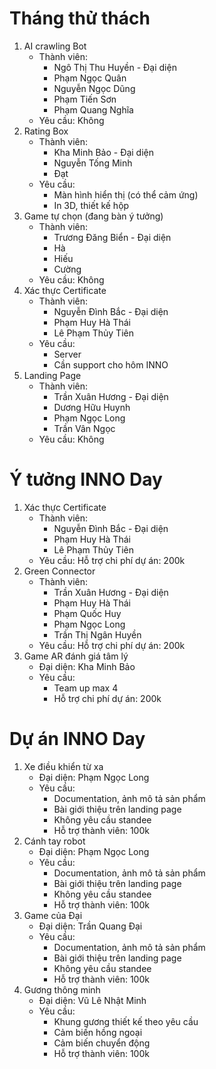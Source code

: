 # Tháng thử thách
1. AI crawling Bot
    - Thành viên:
        - Ngô Thị Thu Huyền - Đại diện
        - Phạm Ngọc Quân
        - Nguyễn Ngọc Dũng
        - Phạm Tiến Sơn
        - Phạm Quang Nghĩa
    - Yêu cầu: Không
2. Rating Box
    - Thành viên:
        - Kha Minh Bảo - Đại diện
        - Nguyễn Tống Minh
        - Đạt
    - Yêu cầu:
        - Màn hình hiển thị (có thể cảm ứng)
        - In 3D, thiết kế hộp
3. Game tự chọn (đang bàn ý tưởng)
    - Thành viên:
        - Trương Đăng Biển - Đại diện
        - Hà
        - Hiếu
        - Cường
    - Yêu cầu: Không
4. Xác thực Certificate
    - Thành viên:
        - Nguyễn Đình Bắc - Đại diện
        - Phạm Huy Hà Thái
        - Lê Phạm Thủy Tiên
    - Yêu cầu:
        - Server
        - Cần support cho hôm INNO
5. Landing Page
    - Thành viên:
        - Trần Xuân Hương - Đại diện
        - Dương Hữu Huynh
        - Phạm Ngọc Long
        - Trần Vân Ngọc
    - Yêu cầu: Không
# Ý tưởng INNO Day
1. Xác thực Certificate
    - Thành viên:
        - Nguyễn Đình Bắc - Đại diện
        - Phạm Huy Hà Thái
        - Lê Phạm Thủy Tiên
    - Yêu cầu: Hỗ trợ chi phí dự án: 200k
2. Green Connector
    - Thành viên:
        - Trần Xuân Hương - Đại diện
        - Phạm Huy Hà Thái
        - Phạm Quốc Huy
        - Phạm Ngọc Long
        - Trần Thị Ngân Huyền
    - Yêu cầu: Hỗ trợ chi phí dự án: 200k
3. Game AR đánh giá tâm lý
    - Đại diện: Kha Minh Bảo
    - Yêu cầu:
        - Team up max 4
        - Hỗ trợ chi phí dự án: 200k
# Dự án INNO Day
1. Xe điều khiển từ xa
    - Đại diện: Phạm Ngọc Long
    - Yêu cầu:
        - Documentation, ảnh mô tả sản phẩm
        - Bài giới thiệu trên landing page 
        - Không yêu cầu standee
        - Hỗ trợ thành viên: 100k
2. Cánh tay robot
    - Đại diện: Phạm Ngọc Long
    - Yêu cầu:
        - Documentation, ảnh mô tả sản phẩm
        - Bài giới thiệu trên landing page 
        - Không yêu cầu standee
        - Hỗ trợ thành viên: 100k
3. Game của Đại
    - Đại diện: Trần Quang Đại
    - Yêu cầu:
        - Documentation, ảnh mô tả sản phẩm
        - Bài giới thiệu trên landing page 
        - Không yêu cầu standee
        - Hỗ trợ thành viên: 100k
4. Gương thông minh
    - Đại diện: Vũ Lê Nhật Minh
    - Yêu cầu: 
        - Khung gương thiết kế theo yêu cầu
        - Cảm biến hồng ngoại
        - Cảm biến chuyển động
        - Hỗ trợ thành viên: 100k
